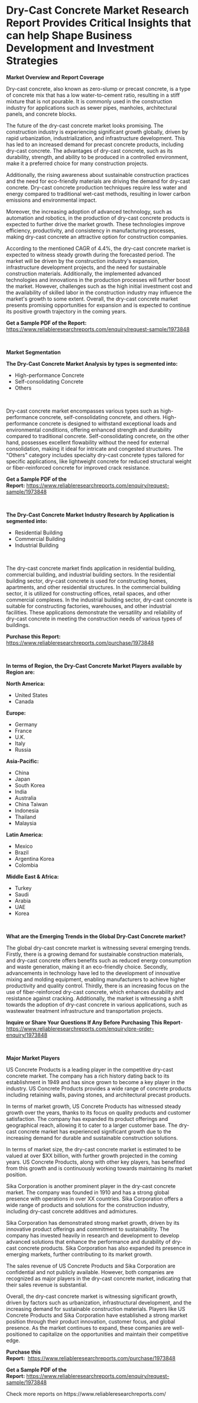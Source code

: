<p><h1>Dry-Cast Concrete Market Research Report Provides Critical Insights that can help Shape Business Development and Investment Strategies</h1></p><p><strong>Market Overview and Report Coverage</strong></p>
<p><p>Dry-cast concrete, also known as zero-slump or precast concrete, is a type of concrete mix that has a low water-to-cement ratio, resulting in a stiff mixture that is not pourable. It is commonly used in the construction industry for applications such as sewer pipes, manholes, architectural panels, and concrete blocks.</p><p>The future of the dry-cast concrete market looks promising. The construction industry is experiencing significant growth globally, driven by rapid urbanization, industrialization, and infrastructure development. This has led to an increased demand for precast concrete products, including dry-cast concrete. The advantages of dry-cast concrete, such as its durability, strength, and ability to be produced in a controlled environment, make it a preferred choice for many construction projects.</p><p>Additionally, the rising awareness about sustainable construction practices and the need for eco-friendly materials are driving the demand for dry-cast concrete. Dry-cast concrete production techniques require less water and energy compared to traditional wet-cast methods, resulting in lower carbon emissions and environmental impact.</p><p>Moreover, the increasing adoption of advanced technology, such as automation and robotics, in the production of dry-cast concrete products is expected to further drive the market growth. These technologies improve efficiency, productivity, and consistency in manufacturing processes, making dry-cast concrete an attractive option for construction companies.</p><p>According to the mentioned CAGR of 4.4%, the dry-cast concrete market is expected to witness steady growth during the forecasted period. The market will be driven by the construction industry's expansion, infrastructure development projects, and the need for sustainable construction materials. Additionally, the implemented advanced technologies and innovations in the production processes will further boost the market. However, challenges such as the high initial investment cost and the availability of skilled labor in the construction industry may influence the market's growth to some extent. Overall, the dry-cast concrete market presents promising opportunities for expansion and is expected to continue its positive growth trajectory in the coming years.</p></p>
<p><strong>Get a Sample PDF of the Report:</strong> <a href="https://www.reliableresearchreports.com/enquiry/request-sample/1973848">https://www.reliableresearchreports.com/enquiry/request-sample/1973848</a></p>
<p>&nbsp;</p>
<p><strong>Market Segmentation</strong></p>
<p><strong>The Dry-Cast Concrete Market Analysis by types is segmented into:</strong></p>
<p><ul><li>High-performance Concrete</li><li>Self-consolidating Concrete</li><li>Others</li></ul></p>
<p>&nbsp;</p>
<p><p>Dry-cast concrete market encompasses various types such as high-performance concrete, self-consolidating concrete, and others. High-performance concrete is designed to withstand exceptional loads and environmental conditions, offering enhanced strength and durability compared to traditional concrete. Self-consolidating concrete, on the other hand, possesses excellent flowability without the need for external consolidation, making it ideal for intricate and congested structures. The "Others" category includes specialty dry-cast concrete types tailored for specific applications, like lightweight concrete for reduced structural weight or fiber-reinforced concrete for improved crack resistance.</p></p>
<p><strong>Get a Sample PDF of the Report:</strong>&nbsp;<a href="https://www.reliableresearchreports.com/enquiry/request-sample/1973848">https://www.reliableresearchreports.com/enquiry/request-sample/1973848</a></p>
<p>&nbsp;</p>
<p><strong>The Dry-Cast Concrete Market Industry Research by Application is segmented into:</strong></p>
<p><ul><li>Residential Building</li><li>Commercial Building</li><li>Industrial Building</li></ul></p>
<p>&nbsp;</p>
<p><p>The dry-cast concrete market finds application in residential building, commercial building, and industrial building sectors. In the residential building sector, dry-cast concrete is used for constructing homes, apartments, and other residential structures. In the commercial building sector, it is utilized for constructing offices, retail spaces, and other commercial complexes. In the industrial building sector, dry-cast concrete is suitable for constructing factories, warehouses, and other industrial facilities. These applications demonstrate the versatility and reliability of dry-cast concrete in meeting the construction needs of various types of buildings.</p></p>
<p><strong>Purchase this Report:</strong>&nbsp; <a href="https://www.reliableresearchreports.com/purchase/1973848">https://www.reliableresearchreports.com/purchase/1973848</a></p>
<p>&nbsp;</p>
<p><strong>In terms of Region, the Dry-Cast Concrete Market Players available by Region are:</strong></p>
<p>
    <p> <strong> North America: </strong>
        <ul>
            <li>United States</li>
            <li>Canada</li>
        </ul>
        </p> 
    <p> <strong> Europe: </strong>
        <ul>
            <li>Germany</li>
            <li>France</li>
            <li>U.K.</li>
            <li>Italy</li>
            <li>Russia</li>
        </ul>
        </p> 
    <p> <strong> Asia-Pacific: </strong>
        <ul>
            <li>China</li>
            <li>Japan</li>
            <li>South Korea</li>
            <li>India</li>
            <li>Australia</li>
            <li>China Taiwan</li>
            <li>Indonesia</li>
            <li>Thailand</li>
            <li>Malaysia</li>
        </ul>
        </p> 
    <p> <strong> Latin America: </strong>
        <ul>
            <li>Mexico</li>
            <li>Brazil</li>
            <li>Argentina Korea</li>
            <li>Colombia</li>
        </ul>
        </p> 
    <p> <strong> Middle East & Africa: </strong>
        <ul>
            <li>Turkey</li>
            <li>Saudi</li>
            <li>Arabia</li>
            <li>UAE</li>
            <li>Korea</li>
        </ul>
    </p>
    </p>
<p>&nbsp;</p>
<p><strong>What are the Emerging Trends in the Global Dry-Cast Concrete market?</strong></p>
<p><p>The global dry-cast concrete market is witnessing several emerging trends. Firstly, there is a growing demand for sustainable construction materials, and dry-cast concrete offers benefits such as reduced energy consumption and waste generation, making it an eco-friendly choice. Secondly, advancements in technology have led to the development of innovative mixing and molding equipment, enabling manufacturers to achieve higher productivity and quality control. Thirdly, there is an increasing focus on the use of fiber-reinforced dry-cast concrete, which enhances durability and resistance against cracking. Additionally, the market is witnessing a shift towards the adoption of dry-cast concrete in various applications, such as wastewater treatment infrastructure and transportation projects.</p></p>
<p><strong>Inquire or Share Your Questions If Any Before Purchasing This Report</strong>- <a href="https://www.reliableresearchreports.com/enquiry/pre-order-enquiry/1973848">https://www.reliableresearchreports.com/enquiry/pre-order-enquiry/1973848</a></p>
<p>&nbsp;</p>
<p><strong>Major Market Players</strong></p>
<p><p>US Concrete Products is a leading player in the competitive dry-cast concrete market. The company has a rich history dating back to its establishment in 1949 and has since grown to become a key player in the industry. US Concrete Products provides a wide range of concrete products including retaining walls, paving stones, and architectural precast products.</p><p>In terms of market growth, US Concrete Products has witnessed steady growth over the years, thanks to its focus on quality products and customer satisfaction. The company has expanded its product offerings and geographical reach, allowing it to cater to a larger customer base. The dry-cast concrete market has experienced significant growth due to the increasing demand for durable and sustainable construction solutions.</p><p>In terms of market size, the dry-cast concrete market is estimated to be valued at over $XX billion, with further growth projected in the coming years. US Concrete Products, along with other key players, has benefited from this growth and is continuously working towards maintaining its market position.</p><p>Sika Corporation is another prominent player in the dry-cast concrete market. The company was founded in 1910 and has a strong global presence with operations in over XX countries. Sika Corporation offers a wide range of products and solutions for the construction industry, including dry-cast concrete additives and admixtures.</p><p>Sika Corporation has demonstrated strong market growth, driven by its innovative product offerings and commitment to sustainability. The company has invested heavily in research and development to develop advanced solutions that enhance the performance and durability of dry-cast concrete products. Sika Corporation has also expanded its presence in emerging markets, further contributing to its market growth.</p><p>The sales revenue of US Concrete Products and Sika Corporation are confidential and not publicly available. However, both companies are recognized as major players in the dry-cast concrete market, indicating that their sales revenue is substantial.</p><p>Overall, the dry-cast concrete market is witnessing significant growth, driven by factors such as urbanization, infrastructural development, and the increasing demand for sustainable construction materials. Players like US Concrete Products and Sika Corporation have established a strong market position through their product innovation, customer focus, and global presence. As the market continues to expand, these companies are well-positioned to capitalize on the opportunities and maintain their competitive edge.</p></p>
<p><strong>Purchase this Report:</strong>&nbsp;&nbsp;<a href="https://www.reliableresearchreports.com/purchase/1973848">https://www.reliableresearchreports.com/purchase/1973848</a></p>
<p></p>
<p><strong>Get a Sample PDF of the Report:</strong>&nbsp;<a href="https://www.reliableresearchreports.com/enquiry/request-sample/1973848">https://www.reliableresearchreports.com/enquiry/request-sample/1973848</a></p>
<p>Check more reports on https://www.reliableresearchreports.com/</p>